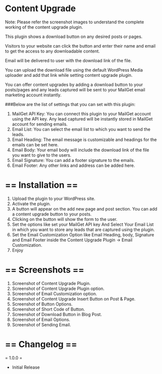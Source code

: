 # Content Upgrade

Note: Please refer the screenshot images to understand the complete working of the content upgrade plugin.

This plugin shows a download button on any desired posts or pages.

Visitors to your website can click the button and enter their name and email to get the access to any downloadable content.

Email will be delivered to user with the download link of the file.

You can upload the download file using the default WordPress Media uploader and add that link while setting content upgrade plugin.

You can offer content upgrades by adding a download button to your posts/pages and any leads captured will be sent to your MailGet email marketing account instantly.

###Below are the list of settings that you can set with this plugin:

1. MailGet API Key: You can connect this plugin to your MailGet account using the API key. Any lead captured will be instantly stored in MailGet account for sending emails.
2. Email List:  You can select the email list to which you want to send the leads.
3. Email Heading: The email message is customizable and headings for the emails can be set here.
4. Email Body: Your email body will include the download link of the file you want to give to the users.
5. Email Signature: You can add a footer signature to the emails.
6. Email Footer: Any other links and address can be added here.

# == Installation ==

1. Upload the plugin to your WordPress site.
2. Activate the plugin.
3. A button will appear on the add new page and post section. You can add a content upgrade button to your posts.
4. Clicking on the button will show the form to the user.
5. Set the options like set your MailGet API key And Select Your Email List in which you want to store any leads that are captured using the plugin.
6. Set the Email Customization Option like Email Heading, body, Signature and Email Footer inside the Content Upgrade Plugin -> Email Customization.
7. Enjoy


# == Screenshots ==
1. Screenshot of Content Upgrade Plugin.
2. Screenshot of Content Upgrade Plugin option.
3. Screenshot of Email Customization option.
4. Screenshot of Content Upgrade Insert Button on Post & Page.
5. Screenshot of Button Options.
6. Screenshot of Short Code of Button.
7. Screenshot of Download Button in Blog Post.
8. Screenshot of Email Options.
9. Screenshot of Sending Email.

# == Changelog ==
= 1.0.0 =
* Initial Release
